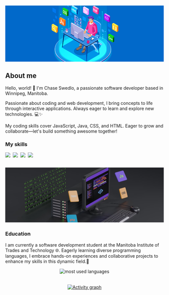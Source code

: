 ![](./assets/bg.png)

## About me

Hello, world! 👋 I'm Chase Swedlo, a passionate software developer based in Winnipeg, Manitoba.

Passionate about coding and web development, I bring concepts to life through interactive applications. Always eager to learn and explore new technologies. 💻✨

My coding skills cover JavaScript, Java, CSS, and HTML. Eager to grow and collaborate—let's build something awesome together! 

### My skills
<p>
  <img src="https://img.shields.io/badge/code-JAVASCRIPT-informational?style=for-the-badge&logo=javascript&logoColor=318ce7&color=0169ca")/>&nbsp;
  <img src="https://img.shields.io/badge/code-java-informational?style=for-the-badge&logo=coffeescript&logoColor=0169ca&color=318ce7")/>&nbsp;
  <img src="https://img.shields.io/badge/web-html-informational?style=for-the-badge&logo=html5&logoColor=318ce7&color=0169ca")/>&nbsp;
  <img src="https://img.shields.io/badge/web-css-informational?style=for-the-badge&logo=css3&logoColor=318ce7&color=0169ca")/>&nbsp;
</p>

##

![](./assets/bg2.png)

### Education
I am currently a software development student at the Manitoba Institute of Trades and Technology 🌐. Eagerly learning diverse programming languages, I embrace hands-on experiences and collaborative projects to enhance my skills in this dynamic field.🚀

<div align="center">
<img align="center" src="https://github-readme-stats.vercel.app/api/top-langs/?username=ChaseSwedlo&theme=tokyonight&radius=0&hide=Ruby&show_icons=true&langs_count=3" alt="most used languages"/>

######
[![Activity graph](https://github-readme-activity-graph.vercel.app/graph?username=ChaseSwedlo&theme=tokyo-night&&height=300&&radius=6&&custom_title=Activity%20Graph)](https://github.com/ashutosh00710/github-readme-activity-graph)

</div>